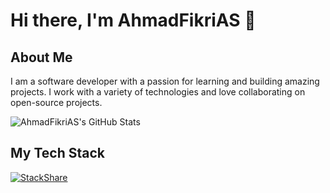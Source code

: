 # Hi there, I'm AhmadFikriAS 👋

## About Me
I am a software developer with a passion for learning and building amazing projects. I work with a variety of technologies and love collaborating on open-source projects.

![AhmadFikriAS's GitHub Stats](https://github-readme-stats.vercel.app/api?username=AhmadFikriAS&count_private=true&show_icons=true&theme=radical&include_all_commits=true)

## My Tech Stack
[![StackShare](http://img.shields.io/badge/tech-stack-0690fa.svg?style=flat)](https://stackshare.io/ahmadfikrihasti/my-stack)
<a data-theme="dark" data-layers="1,2,3,4" data-stack-embed="true" href="https://embed.stackshare.io/stacks/embed/5672012bd0d8938259583acf0f4108"></a><script async src="https://cdn1.stackshare.io/javascripts/client-code.js" charset="utf-8"></script>
